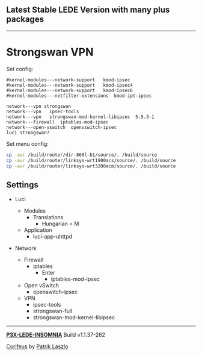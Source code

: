 [//]: #@corifeus-header

## Latest Stable LEDE Version with many plus packages

---
                        
[//]: #@corifeus-header:end
# Strongswan VPN

Set config:

```
#kernel-modules---network-support	kmod-ipsec
#kernel-modules---network-support	kmod-ipsec4	
#kernel-modules---network-support	kmod-ipsec6	
#kernel-modules---netfilter-extensions	kmod-ipt-ipsec	

network---vpn strongswan
network---vpn	ipsec-tools
network---vpn	strongswan-mod-kernel-libipsec	5.5.3-1	
network---firewall	iptables-mod-ipsec
network---open-vswitch	openvswitch-ipsec	
luci strongswan?
```

Set menu config:

```bash
cp -avr /build/router/dir-860l-b1/source/. /build/source
cp -avr /build/router/linksys-wrt1900acs/source/. /build/source
cp -avr /build/router/linksys-wrt3200acm/source/. /build/source
```

## Settings
* Luci
  * Modules
    * Translations
      * Hungarian = M
  * Application
    * luci-app-uhttpd

* Network
  * Firewall
    * iptables
      * Enter
        * iptables-mod-ipsec
  * Open vSwitch
    * openswitch-ipsec
  * VPN
    * ipsec-tools
    * strongswan-full
    * strongswan-mod-kernel-libipsec

[//]: #@corifeus-footer

---

[**P3X-LEDE-INSOMNIA**](https://pages.corifeus.com/lede-insomnia) Build v1.1.37-262

[Corifeus](http://www.corifeus.com) by [Patrik Laszlo](http://patrikx3.com)

[//]: #@corifeus-footer:end